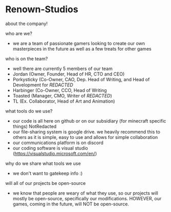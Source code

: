# Renown-Studios
about the company!

who are we?
- we are a team of passionate gamers looking to create our own masterpieces in the future as well as a few treats for other games

who is on the team?
- well there are currently 5 members of our team
- Jordan (Owner, Founder, Head of HR, CTO and CEO)
- Porkysticky (Co-Owner, CAO, Dep. Head of Writing, and Head of Development for *REDACTED*
- Harbinger (Co-Owner, CCO, Head of Writing
- Toasted (Manager, CMO, Writer of *REDACTED*)
- TL (Ex. Collaborator, Head of Art and Animation)

what tools do we use?
- our code is all here on github or on our subsidiary (for minecraft specific things) NotRedacted
- our file-sharing system is google drive. we heavily recommend this to others as it is simple, easy to use and allows for simple collaboration
- our communications platform is on discord
- our coding software is visual studio (https://visualstudio.microsoft.com/en/)

why do we share what tools we use
- we don't want to gatekeep info :)

will all of our projects be open-source
- we know that people are weary of what they use, so our projects will mostly be open-source, specifically our modifications. HOWEVER, our games, coming in the future, will NOT be open-source.
